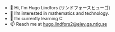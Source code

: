 - 👋 Hi, I'm Hugo Lindfors (リンドフォースヒューゴ)
- 👀 I’m interested in mathematics and technology.
- 🌱 I’m currently learning C
- 📫 Reach me at hugo.lindfors2@elev.ga.ntig.se

<!---
hugolindfors/hugolindfors is a ✨ special ✨ repository because its `README.md` (this file) appears on your GitHub profile.
You can click the Preview link to take a look at your changes.
--->

<!--- - 💞️ I’m looking to collaborate on ... --->
